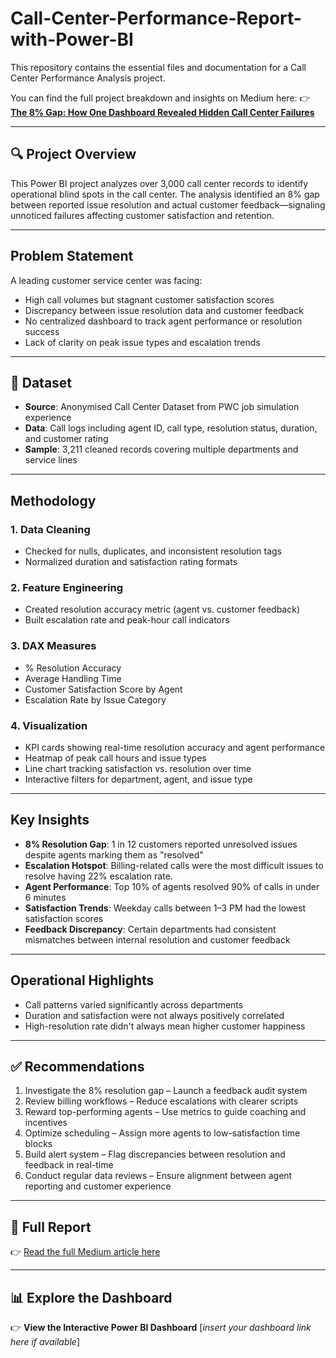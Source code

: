 # Call-Center-Performance-Report-with-Power-BI
This repository contains the essential files and documentation for a Call Center Performance Analysis project.

You can find the full project breakdown and insights on Medium here:
👉 [**The 8% Gap: How One Dashboard Revealed Hidden Call Center Failures**](https://medium.com/@UjuEmmanuella/data-driven-customer-retention-the-churn-analysis-project-that-saved-4-3m-a0078fa8518d)

---

## 🔍 Project Overview

This Power BI project analyzes over 3,000 call center records  to identify operational blind spots in the call center.
The analysis identified an 8% gap between reported issue resolution and actual customer feedback—signaling unnoticed failures affecting customer satisfaction and retention.

---

##  Problem Statement

A leading customer service center was facing:

* High call volumes but stagnant customer satisfaction scores
* Discrepancy between issue resolution data and customer feedback
* No centralized dashboard to track agent performance or resolution success
* Lack of clarity on peak issue types and escalation trends

---

## 📁 Dataset

* **Source**: Anonymised Call Center Dataset from PWC job simulation experience
* **Data**: Call logs including agent ID, call type, resolution status, duration, and customer rating
* **Sample**: 3,211 cleaned records covering multiple departments and service lines

---

## Methodology

### 1. Data Cleaning

* Checked for nulls, duplicates, and inconsistent resolution tags
* Normalized duration and satisfaction rating formats

### 2. Feature Engineering

* Created resolution accuracy metric (agent vs. customer feedback)
* Built escalation rate and peak-hour call indicators

### 3. DAX Measures

* % Resolution Accuracy
* Average Handling Time
* Customer Satisfaction Score by Agent
* Escalation Rate by Issue Category

### 4. Visualization

* KPI cards showing real-time resolution accuracy and agent performance
* Heatmap of peak call hours and issue types
* Line chart tracking satisfaction vs. resolution over time
* Interactive filters for department, agent, and issue type

---

## Key Insights

* **8% Resolution Gap**: 1 in 12 customers reported unresolved issues despite agents marking them as "resolved"
* **Escalation Hotspot**: Billing-related calls were the most difficult issues to resolve having 22% escalation rate.
* **Agent Performance**: Top 10% of agents resolved 90% of calls in under 6 minutes
* **Satisfaction Trends**: Weekday calls between 1–3 PM had the lowest satisfaction scores
* **Feedback Discrepancy**: Certain departments had consistent mismatches between internal resolution and customer feedback

---

##  Operational Highlights

* Call patterns varied significantly across departments
* Duration and satisfaction were not always positively correlated
* High-resolution rate didn't always mean higher customer happiness

---

## ✅ Recommendations

1. Investigate the 8% resolution gap – Launch a feedback audit system
2. Review billing workflows – Reduce escalations with clearer scripts
3. Reward top-performing agents – Use metrics to guide coaching and incentives
4. Optimize scheduling – Assign more agents to low-satisfaction time blocks
5. Build alert system – Flag discrepancies between resolution and feedback in real-time
6. Conduct regular data reviews – Ensure alignment between agent reporting and customer experience

---

## 📖 Full Report

👉 [Read the full Medium article here](https://medium.com/@UjuEmmanuella/data-driven-customer-retention-the-churn-analysis-project-that-saved-4-3m-a0078fa8518d)

---

## 📊 Explore the Dashboard

👉 **View the Interactive Power BI Dashboard** \[*insert your dashboard link here if available*]
